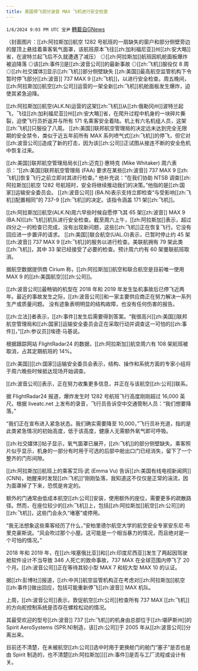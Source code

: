 ```yaml
---
title: 美国停飞部分波音 MAX 飞机进行安全检查
---
```

`1/6/2024 9:03 PM UTC 宝尹` [轉載自GNews](https://gnews.org/articles/2191761)

（封面图片：[[zh:阿拉斯加]]航空 1282 号航班的一扇缺失的窗户和部分侧壁旁边的屋顶上悬挂着乘客氧气面罩，该航班原本飞往[[zh:加利福尼亚]]州[[zh:安大略]]省，在波特兰起飞后不久就遭遇了减压）
◎[[zh:阿拉斯加]]航班因机舱面板爆炸被迫降落
◎该[[zh:事件]]是[[zh:波音公司]]的最新事故
◎[[zh:飞机]]服役仅 8 周
◎[[zh:社交媒体]]显示[[zh:飞机]]部分侧壁缺失
[[zh:美国]]最高航空监管机构下令暂时停飞部分[[zh:波音]] 737 MAX 9 [[zh:飞机]]，以进行安全检查。周五晚间，[[zh:阿拉斯加]]航空[[zh:公司]]运营的一架全新[[zh:飞机]]机舱面板发生爆炸，迫使其紧急迫降。

[[zh:阿拉斯加]]航空(ALK.N)运营的这架[[zh:飞机]]从[[zh:俄勒冈州]]波特兰起飞，飞往[[zh:加利福尼亚]]州[[zh:安大略]]省，在爬升过程中机身的一块碎片撕裂，迫使飞行员折返并与所有 171 名乘客安全着陆。机上有六名机组人员，这架[[zh:飞机]]只服役了八周。
[[zh:美国]]联邦航空管理局的决定远未达到完全无限期的安全禁令，类似于近五年前所有 MAX 系列喷气式[[zh:飞机]]的停飞，但它对[[zh:波音公司]]造成了新的打击，因为该[[zh:公司]]正试图从接连不断的安全危机中恢复过来。

[[zh:美国]]联邦航空管理局局长[[zh:迈克]]·惠特克 (Mike Whitaker) 周六表示：“[[zh:美国]]联邦航空管理局 (FAA) 要求在某些[[zh:波音]] 737 MAX 9 [[zh:飞机]]恢复飞行之前立即对其进行检查。” 他补充说：“在我们协助 NTSB 调查[[zh:阿拉斯加]]航空 1282 号航班时，安全将继续推动我们的决策。”他指的是[[zh:国家]]运输安全委员会。
[[zh:波音公司]] (BA.N)表示支持立即检查“与受影响[[zh:飞机]]配置相同”的 737-9 [[zh:飞机]]的决定。该指令涵盖 171 架[[zh:飞机]]。

[[zh:阿拉斯加]]航空(ALK.N)周六早些时候自愿停飞其 65 架[[zh:波音]] MAX 9 (BA.N)[[zh:飞机]]机队进行安全检查。截至周六上午，[[zh:阿拉斯加]]表示，超过四分之一的检查已完成，没有出现新问题，这些[[zh:飞机]]正在恢复飞行。它没有回应进一步置评的请求。
[[zh:美国]]联合航空(UAL.O)表示，已暂时停止约 45 架[[zh:波音]] 737 MAX 9 [[zh:飞机]]的服务以进行检查。美联航拥有 79 架此类[[zh:飞机]]，其中 33 架已经接受了必要的检查。预计周六约有 60 架曼联航班取消。

据航空数据提供商 Cirium 称，[[zh:阿拉斯加]]航空和联合航空是目前唯一使用 MAX 9 的[[zh:美国航空]][[zh:公司]]。

[[zh:波音公司]]最畅销的机型在 2018 年和 2019 年发生坠机事故后已停飞近两年。最近的事故发生之际，[[zh:波音公司]]和一家主要供应商正在努力解决一系列生产或质量问题。
没有迹象表明明显的结构故障，也没有任何伤害的报告。

[[zh:立法]]者表示，[[zh:事件]]发生后需要得到答案。“我很高兴[[zh:美国]]联邦航空管理局和[[zh:国家]]运输安全委员会正在采取行动并调查这一可怕的[[zh:事件]]，”[[zh:参议员]]埃德·马基说。

根据跟踪网站 FlightRadar24 的数据，[[zh:阿拉斯加]]航空周六有 108 架航班被取消，占其定期航班的 14%。

[[zh:美国]][[zh:国家]]运输安全委员会表示，结构、操作和系统方面的专家小组将于周六晚些时候抵达现场开始调查。

[[zh:波音公司]]表示，正在努力收集更多信息，并正在与该航空[[zh:公司]]联系。

据 FlightRadar24 报道，爆炸发生时 1282 号航班飞行高度刚刚超过 16,000 英尺。根据 liveatc.net 上发布的录音，飞行员告诉空中交通管制人员：“我们想要降落。”

“我们正在宣布进入紧急状态。我们确实需要降至 10,000，”飞行员补充道，指的是此类紧急情况的初始高度，低于该高度，健康人无需额外氧气即可呼吸。

[[zh:社交媒体]]帖子显示，氧气面罩已展开，[[zh:飞机]]的部分侧壁缺失。乘客照片似乎显示，机身的一部分有时用于可选的后部中舱出口门已经消失，留下了一个整齐的门形间隙。

[[zh:阿拉斯加]]航班上的乘客艾玛·武 (Emma Vu) 告诉[[zh:美国有线电视新闻网]] (CNN)，她醒来时发现[[zh:飞机]]“刚刚坠落，我知道这不仅仅是正常的湍流，因为面罩掉了下来，恐慌是肯定的。

额外的门通常由低成本航空[[zh:公司]]安装，使用额外的座位，需要更多的疏散路径。然而，在座位较少的[[zh:飞机]]上，包括[[zh:阿拉斯加]]航空[[zh:公司]]的[[zh:飞机]]，这些门会永久“堵塞”或停用。

“我无法想象这些乘客经历了什么，”安柏里德尔航空大学的航空安全专家安东尼·布里克豪斯说。“风会吹过那个小屋。这可能是一个相当暴力的情况，而且绝对是一个可怕的情况。”

2018 年和 2019 年，在[[zh:埃塞俄比亚]]和[[zh:印度尼西亚]]发生了两起因驾驶舱软件设计不当导致 346 人死亡的致命事故，737 MAX 在全球范围内停飞了 20 个月。[[zh:波音公司]]正在等待其较小型 MAX 7 和较大型 MAX 10 的认证。

据[[zh:彭博社]]报道，[[zh:中共]]航空监管机构正在考虑对[[zh:阿拉斯加]]航空[[zh:事件]]做出回应，包括可能重新停飞[[zh:波音]] MAX 机队。

上周，[[zh:波音公司]]表示，敦促航空[[zh:公司]]检查所有 737 MAX [[zh:飞机]]的方向舵控制系统是否存在螺栓松动的情况。

其最受欢迎的型号[[zh:波音]] 737 [[zh:飞机]]的机身由总部位于[[zh:堪萨斯州]]的 Spirit AeroSystems (SPR.N)制造，该[[zh:公司]]于 2005 年从[[zh:波音公司]]分离出来。

目前还不清楚，在未被航空[[zh:公司]]选中时用于更换舱门的舱门“塞子”是否也是由 Spirit 制造的，也不清楚[[zh:阿拉斯加]][[zh:事件]]是否与工厂流程或设计有关。




